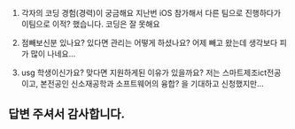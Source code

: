1. 각자의 코딩 경험(경력)이 궁금해요
지난번 iOS 참가해서 다른 팀으로 진행하다가 이팀으로 이적? 했습니다. 코딩은 잘 못해요

2. 점빼보신분 있나요? 있다면 관리는 어떻게 하셨나요?
어제 빼고 왔는데 생각보다 피가 많이 나네요...

3. usg 학생이신가요? 맞다면 지원하게된 이유가 있을까요?
저는 스마트제조ict전공이고, 본전공인 신소재공학과 소프트웨어의 융합? 을 기대하고 신청했지만...

## 답변 주셔서 감사합니다.